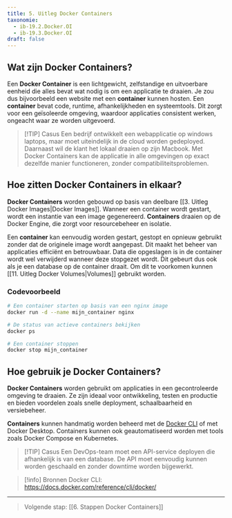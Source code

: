 ```yaml
---
title: 5. Uitleg Docker Containers
taxonomie:
  - ib-19.2.Docker.OI
  - ib-19.3.Docker.OI
draft: false
---
```



## Wat zijn Docker Containers?
Een **Docker Container** is een lichtgewicht, zelfstandige en uitvoerbare eenheid die alles bevat wat nodig is om een applicatie te draaien. Je zou dus bijvoorbeeld een website met een **container** kunnen hosten. Een **container** bevat code, runtime, afhankelijkheden en systeemtools. Dit zorgt voor een geïsoleerde omgeving, waardoor applicaties consistent werken, ongeacht waar ze worden uitgevoerd.

> [!TIP] Casus 
> Een bedrijf ontwikkelt een webapplicatie op windows laptops, maar moet uiteindelijk in de cloud worden gedeployed. Daarnaast wil de klant het lokaal draaien op zijn Macbook. Met Docker Containers kan de applicatie in alle omgevingen op exact dezelfde manier functioneren, zonder compatibiliteitsproblemen.

## Hoe zitten Docker Containers in elkaar?
**Docker Containers** worden gebouwd op basis van deelbare [[3. Uitleg Docker Images|Docker Images]]. Wanneer een container wordt gestart, wordt een instantie van een image gegenereerd. **Containers** draaien op de Docker Engine, die zorgt voor resourcebeheer en isolatie.

Een **container** kan eenvoudig worden gestart, gestopt en opnieuw gebruikt zonder dat de originele image wordt aangepast. Dit maakt het beheer van applicaties efficiënt en betrouwbaar. Data die opgeslagen is in de container wordt wel verwijderd wanneer deze stopgezet wordt. Dit gebeurt dus ook als je een database op de container draait. Om dit te voorkomen kunnen [[11. Uitleg Docker Volumes|Volumes]] gebruikt worden.

### Codevoorbeeld
```bash
# Een container starten op basis van een nginx image
docker run -d --name mijn_container nginx

# De status van actieve containers bekijken
docker ps

# Een container stoppen
docker stop mijn_container
```

## Hoe gebruik je Docker Containers?
**Docker Containers** worden gebruikt om applicaties in een gecontroleerde omgeving te draaien. Ze zijn ideaal voor ontwikkeling, testen en productie en bieden voordelen zoals snelle deployment, schaalbaarheid en versiebeheer.

**Containers** kunnen handmatig worden beheerd met de [Docker CLI](https://docs.docker.com/reference/cli/docker/) of met Docker Desktop. Containers kunnen ook geautomatiseerd worden met tools zoals Docker Compose en Kubernetes.

> [!TIP] Casus 
> Een DevOps-team moet een API-service deployen die afhankelijk is van een database. De API moet eenvoudig kunnen worden geschaald en zonder downtime worden bijgewerkt.

> [!info] Bronnen
> Docker CLI: https://docs.docker.com/reference/cli/docker/

---

> Volgende stap: [[6. Stappen Docker Containers]]